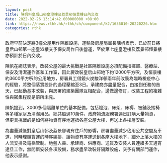 ```yaml
---
layout: post
title: 陳帆料皇后山邨皇澄樓及荔景邨恒景樓日內交收
date: 2022-02-26 13:14:42.000000000 +08:00
link: https://news.rthk.hk/rthk/ch/component/k2/1636010-20220226.htm
categories: rthk
---
```


政府早前決定將3幢公屋用作隔離設施，運輸及房屋局局長陳帆表示，已於前日將皇后山邨第一座皇溢樓交予保安局作日後營運，至於第七座皇澄樓及荔景邨恒景樓亦預計於日內交收。

陳帆在網誌表示，改裝公屋的最大挑戰是社區隔離設施必須配備指揮部、醫療站、保安及清潔運作區和工作室，因此要改裝皇后山邨地下約12000平方呎，及恒景樓約3600平方呎的公用地方，房署員工借鏡火炭駿洋邨兩年前改裝為臨時檢疫中心的經驗，將整個落實設計的過程壓縮至3日。承建商亦盡量配合，由接到任務的首天，已起動基本改裝，與房署的建築團隊互相配合，邊做邊修訂，改裝工程的複雜性與密集程度是前所未見。

陳帆提到，3000多個隔離單位的基本配備，包括燈泡、床架、床褥、被舖及摺椅等多種家庭及清潔用品，總共超過10萬件，政府物流服務署連日訂購大量物資，但更具挑戰的是如何將物資有序地運抵各座公屋大樓，再送上各樓層安裝。

為盡量減低對皇后山邨及荔景邨現有住戶的影響，房署盡量減少佔用公共空間及車道，同時理順貨運的時序編排，讓物資有序運送到各座大樓地下，細分上落大樓的人流安排及電梯管制。地盤人員、承建商、供應商、送貨及安裝人員連續多天通宵達旦工作，無間斷安裝各項設備，務求盡早改裝好隔離設施，交予有關部門運作，他表示感謝。
